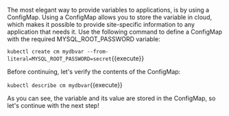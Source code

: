 The most elegant way to provide variables to applications, is by using a ConfigMap. Using a ConfigMap allows you to store the variable in cloud, which makes it possible to provide site-specific information to any application that needs it. Use the following command to define a ConfigMap with the required MYSQL_ROOT_PASSWORD variable:

`kubectl create cm mydbvar --from-literal=MYSQL_ROOT_PASSWORD=secret`{{execute}}

Before continuing, let's verify the contents of the ConfigMap:

`kubectl describe cm mydbvar`{{execute}}

As you can see, the variable and its value are stored in the ConfigMap, so let's continue with the next step!

